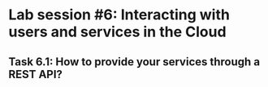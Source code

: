 # Lab session #6: Interacting with users and services in the Cloud

## Task 6.1: How to provide your services through a REST API?
